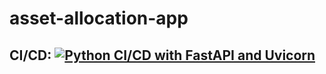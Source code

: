 # asset-allocation-app

## CI/CD: [![Python CI/CD with FastAPI and Uvicorn](https://github.com/lokesh-keyan/asset-allocation-app/actions/workflows/deploy.yml/badge.svg?branch=main)](https://github.com/lokesh-keyan/asset-allocation-app/actions/workflows/deploy.yml)

